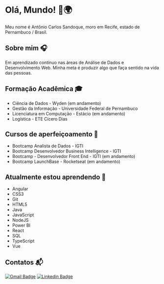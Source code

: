 # Olá, Mundo! 👋🌍
Meu nome é Antônio Carlos Sandoque, moro em Recife, estado de Pernambuco / Brasil.

## Sobre mim 🎧
Em aprendizado contínuo nas áreas de Análise de Dados e Desenvolvimento Web.
Minha meta é produzir algo que faça sentido na vida das pessoas.

## Formação Acadêmica :mortar_board:
- Ciência de Dados - Wyden (em andamento)
- Gestão da Informação - Universidade Federal de Pernambuco
- Licenciatura em Computação - Estácio (em andamento)
- Logística - ETE Cícero Dias

## Cursos de aperfeiçoamento :blue_book:
- Bootcamp Analista de Dados - IGTI
- Bootcamp Desenvolvedor Business Intelligence - IGTI
- Bootcamp - Desenvolvedor Front End - IGTI (em andamento)
- Bootcamp LaunchBase - Rocketseat (em andamento)

## Atualmente estou aprendendo :floppy_disk:
- Angular
- CSS3
- Git
- HTML5
- Java
- JavaScript
- NodeJS
- Power BI
- React
- SQL
- TypeScript
- Vue

## Contatos :mailbox_with_mail:
[![Gmail Badge](https://img.shields.io/badge/-acsandoque@gmail.com-c14438?style=flat-square&logo=Gmail&logoColor=white&link=mailto:acsandoque@gmail.com)](mailto:acsandoque@gmail.com)
[![Linkedin Badge](https://img.shields.io/badge/-Sandoque-blue?style=flat-square&logo=Linkedin&logoColor=white&link=https://www.linkedin.com/in/sandoque/)](https://www.linkedin.com/in/sandoque/)

